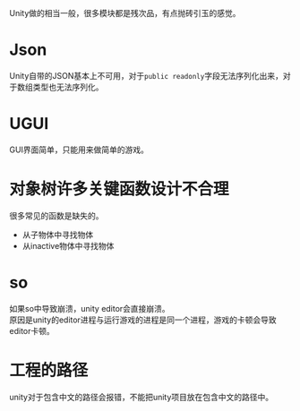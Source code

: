 Unity做的相当一般，很多模块都是残次品，有点抛砖引玉的感觉。  

# Json
Unity自带的JSON基本上不可用，对于`public readonly`字段无法序列化出来，对于数组类型也无法序列化。  

# UGUI
GUI界面简单，只能用来做简单的游戏。  

# 对象树许多关键函数设计不合理
很多常见的函数是缺失的。  
* 从子物体中寻找物体
* 从inactive物体中寻找物体

# so
如果so中导致崩溃，unity editor会直接崩溃。  
原因是unity的editor进程与运行游戏的进程是同一个进程，游戏的卡顿会导致editor卡顿。  

# 工程的路径
unity对于包含中文的路径会报错，不能把unity项目放在包含中文的路径中。  